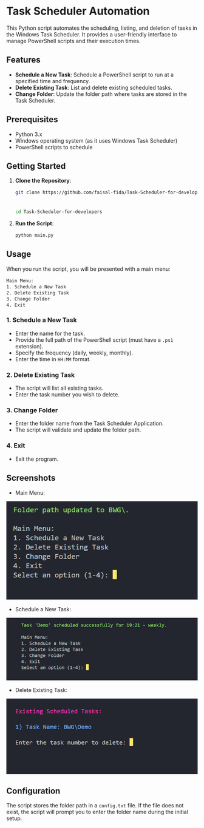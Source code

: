 # Task Scheduler Automation

This Python script automates the scheduling, listing, and deletion of tasks in the Windows Task Scheduler. It provides a user-friendly interface to manage PowerShell scripts and their execution times.

## Features

- **Schedule a New Task**: Schedule a PowerShell script to run at a specified time and frequency.
- **Delete Existing Task**: List and delete existing scheduled tasks.
- **Change Folder**: Update the folder path where tasks are stored in the Task Scheduler.

## Prerequisites

- Python 3.x
- Windows operating system (as it uses Windows Task Scheduler)
- PowerShell scripts to schedule

## Getting Started

1. **Clone the Repository**:
    ```sh
    git clone https://github.com/faisal-fida/Task-Scheduler-for-developers
    
    
    cd Task-Scheduler-for-developers
    ```

2. **Run the Script**:
    ```sh
    python main.py
    ```

## Usage

When you run the script, you will be presented with a main menu:

```
Main Menu:
1. Schedule a New Task
2. Delete Existing Task
3. Change Folder
4. Exit
```

### 1. Schedule a New Task

- Enter the name for the task.
- Provide the full path of the PowerShell script (must have a `.ps1` extension).
- Specify the frequency (daily, weekly, monthly).
- Enter the time in `HH:MM` format.

### 2. Delete Existing Task

- The script will list all existing tasks.
- Enter the task number you wish to delete.

### 3. Change Folder

- Enter the folder name from the Task Scheduler Application.
- The script will validate and update the folder path.

### 4. Exit

- Exit the program.



## Screenshots

- Main Menu:

![alt text](images/1.png)

- Schedule a New Task:

![alt text](images/2.png)

- Delete Existing Task:

![alt text](images/3.png)



## Configuration

The script stores the folder path in a `config.txt` file. If the file does not exist, the script will prompt you to enter the folder name during the initial setup.
